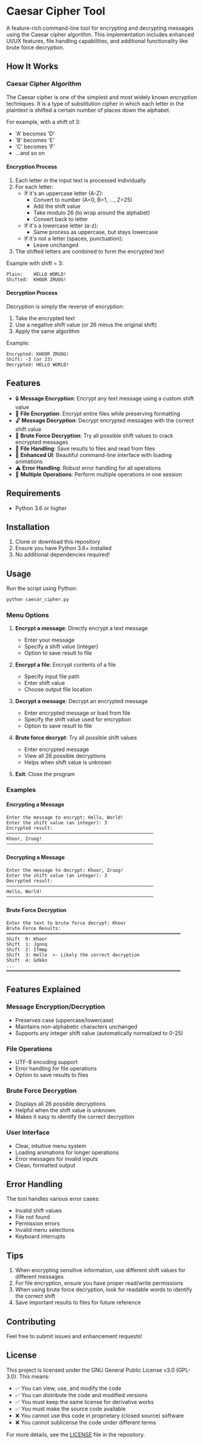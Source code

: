 # Caesar Cipher Tool

A feature-rich command-line tool for encrypting and decrypting messages using the Caesar cipher algorithm. This implementation includes enhanced UI/UX features, file handling capabilities, and additional functionality like brute force decryption.

## How It Works

### Caesar Cipher Algorithm

The Caesar cipher is one of the simplest and most widely known encryption techniques. It is a type of substitution cipher in which each letter in the plaintext is shifted a certain number of places down the alphabet.

For example, with a shift of 3:
- 'A' becomes 'D'
- 'B' becomes 'E'
- 'C' becomes 'F'
- ...and so on

#### Encryption Process
1. Each letter in the input text is processed individually
2. For each letter:
   - If it's an uppercase letter (A-Z):
     * Convert to number (A=0, B=1, ..., Z=25)
     * Add the shift value
     * Take modulo 26 (to wrap around the alphabet)
     * Convert back to letter
   - If it's a lowercase letter (a-z):
     * Same process as uppercase, but stays lowercase
   - If it's not a letter (spaces, punctuation):
     * Leave unchanged
3. The shifted letters are combined to form the encrypted text

Example with shift = 3:
```
Plain:    HELLO WORLD!
Shifted:  KHOOR ZRUOG!
```

#### Decryption Process
Decryption is simply the reverse of encryption:
1. Take the encrypted text
2. Use a negative shift value (or 26 minus the original shift)
3. Apply the same algorithm

Example:
```
Encrypted: KHOOR ZRUOG!
Shift: -3 (or 23)
Decrypted: HELLO WORLD!
```

## Features

- 🔒 **Message Encryption**: Encrypt any text message using a custom shift value
- 📂 **File Encryption**: Encrypt entire files while preserving formatting
- 🔓 **Message Decryption**: Decrypt encrypted messages with the correct shift value
- 🔨 **Brute Force Decryption**: Try all possible shift values to crack encrypted messages
- 💾 **File Handling**: Save results to files and read from files
- 🎨 **Enhanced UI**: Beautiful command-line interface with loading animations
- ⚠️ **Error Handling**: Robust error handling for all operations
- 🔄 **Multiple Operations**: Perform multiple operations in one session

## Requirements

- Python 3.6 or higher

## Installation

1. Clone or download this repository
2. Ensure you have Python 3.6+ installed
3. No additional dependencies required!

## Usage

Run the script using Python:

```bash
python caesar_cipher.py
```

### Menu Options

1. **Encrypt a message**: Directly encrypt a text message
   - Enter your message
   - Specify a shift value (integer)
   - Option to save result to file

2. **Encrypt a file**: Encrypt contents of a file
   - Specify input file path
   - Enter shift value
   - Choose output file location

3. **Decrypt a message**: Decrypt an encrypted message
   - Enter encrypted message or load from file
   - Specify the shift value used for encryption
   - Option to save result to file

4. **Brute force decrypt**: Try all possible shift values
   - Enter encrypted message
   - View all 26 possible decryptions
   - Helps when shift value is unknown

5. **Exit**: Close the program

### Examples

#### Encrypting a Message
```
Enter the message to encrypt: Hello, World!
Enter the shift value (an integer): 3
Encrypted result:
──────────────────────────────────────────────────────
Khoor, Zruog!
──────────────────────────────────────────────────────
```

#### Decrypting a Message
```
Enter the message to decrypt: Khoor, Zruog!
Enter the shift value (an integer): 3
Decrypted result:
──────────────────────────────────────────────────────
Hello, World!
──────────────────────────────────────────────────────
```

#### Brute Force Decryption
```
Enter the text to brute force decrypt: Khoor
Brute Force Results:
════════════════════════════════════════════════════════════════
Shift  0: Khoor
Shift  1: Jgnnq
Shift  2: Ifmmp
Shift  3: Hello  <- Likely the correct decryption
Shift  4: Gdkkn
...
════════════════════════════════════════════════════════════════
```

## Features Explained

### Message Encryption/Decryption
- Preserves case (uppercase/lowercase)
- Maintains non-alphabetic characters unchanged
- Supports any integer shift value (automatically normalized to 0-25)

### File Operations
- UTF-8 encoding support
- Error handling for file operations
- Option to save results to files

### Brute Force Decryption
- Displays all 26 possible decryptions
- Helpful when the shift value is unknown
- Makes it easy to identify the correct decryption

### User Interface
- Clear, intuitive menu system
- Loading animations for longer operations
- Error messages for invalid inputs
- Clean, formatted output

## Error Handling

The tool handles various error cases:
- Invalid shift values
- File not found
- Permission errors
- Invalid menu selections
- Keyboard interrupts

## Tips

1. When encrypting sensitive information, use different shift values for different messages
2. For file encryption, ensure you have proper read/write permissions
3. When using brute force decryption, look for readable words to identify the correct shift
4. Save important results to files for future reference

## Contributing

Feel free to submit issues and enhancement requests!

## License

This project is licensed under the GNU General Public License v3.0 (GPL-3.0). This means:

- ✅ You can view, use, and modify the code
- ✅ You can distribute the code and modified versions
- ✅ You must keep the same license for derivative works
- ✅ You must make the source code available
- ❌ You cannot use this code in proprietary (closed source) software
- ❌ You cannot sublicense the code under different terms

For more details, see the [LICENSE](LICENSE) file in the repository.
